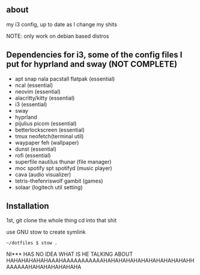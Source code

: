 ## about
my i3 config, up to date as I change my shits

NOTE: only work on debian based distros

## Dependencies for i3, some of the config files I put for hyprland and sway (NOT COMPLETE)
- apt snap nala pacstall flatpak (essential)
- ncal (essential)
- neovim (essential)
- alacritty/kitty (essential)
- i3 (essential)
- sway
- hyprland
- pijulius picom (essential)
- betterlockscreen (essential)
- tmux neofetch(terminal util)
- waypaper feh (wallpaper)
- dunst (essential)
- rofi (essential)
- superfile nautilus thunar (file manager)
- moc spotify spt spotifyd (music player)
- cava (audio visualizer)
- tetris-thefenriswolf gambit (games)
- solaar (logitech util setting)
## Installation

1st, git clone the whole thing
cd into that shit


use GNU stow to create symlink

``````
~/dotfiles $ stow .
``````

NI*** HAS NO IDEA WHAT IS HE TALKING ABOUT HAHAHAHAHAHAAAHAAAAAAAAAAAHAHAHAHAHAHAHAHAHAHAHAHHAAAAAAHAHAHAHAHAHAHA

